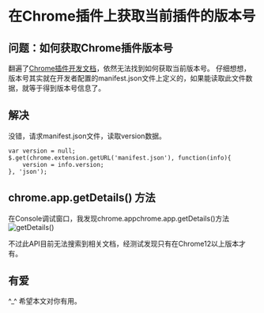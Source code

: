 # 在Chrome插件上获取当前插件的版本号

## 问题：如何获取Chrome插件版本号

翻遍了[Chrome插件开发文档](http://code.google.com/chrome/extensions/api_index.html)，依然无法找到如何获取当前版本号。
仔细想想，版本号其实就在开发者配置的manifest.json文件上定义的，如果能读取此文件数据，就等于得到版本号信息了。

## 解决

没错，请求manifest.json文件，读取version数据。
    
    var version = null;
    $.get(chrome.extension.getURL('manifest.json'), function(info){
        version = info.version;
    }, 'json');
    
## chrome.app.getDetails() 方法

在Console调试窗口，我发现chrome.appchrome.app.getDetails()方法
![getDetails()](http://ww2.sinaimg.cn/large/6cfc7910jw1dhjnh6ac7rj.jpg)

不过此API目前无法搜索到相关文档，经测试发现只有在Chrome12以上版本才有。

## 有爱 

^_^ 希望本文对你有用。